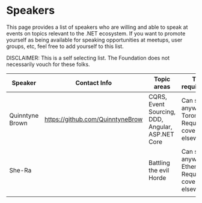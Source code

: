 # Speakers

This page provides a list of speakers who are willing and able to speak at events on topics relevant to the .NET ecosystem.
If you want to promote yourself as being available for speaking opportunities at meetups, user groups, etc, feel free to
add yourself to this list.

DISCLAIMER: This is a self selecting list. The Foundation does not necessarily vouch for these folks.

| Speaker              | Contact Info | Topic areas             | Travel requirements | Remote presentation? |    
| -------------------- | ------------ | ----------------------- | ------------------- | ---------------------------------- |
| Quinntyne Brown               | https://github.com/QuinntyneBrow              | CQRS, Event Sourcing, DDD, Angular, ASP.NET Core | Can speak anywhere in Toronto. Require travel covered elsewhere. | Yes |
| She-Ra               |              | Battling the evil Horde | Can speak anywhere in Etheria. Require travel covered elsewhere. | Yes |
|                      |              |                         |                     |                      |        
